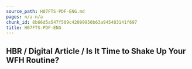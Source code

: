 ```yaml
---
source_path: H07FTS-PDF-ENG.md
pages: n/a-n/a
chunk_id: 8b66d5a547f509c42099950b63a945483141f697
title: H07FTS-PDF-ENG
---
```

## HBR / Digital Article / Is It Time to Shake Up Your WFH Routine?
